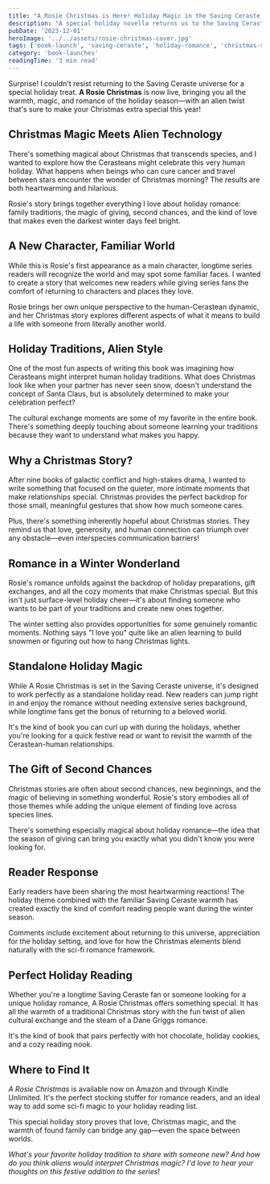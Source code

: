 ```yaml
---
title: "A Rosie Christmas is Here! Holiday Magic in the Saving Ceraste Universe"
description: "A special holiday novella returns us to the Saving Ceraste world with Christmas magic, new romance, and all the warmth of the season—alien style!"
pubDate: '2023-12-01'
heroImage: '../../assets/rosie-christmas-cover.jpg'
tags: ['book-launch', 'saving-ceraste', 'holiday-romance', 'christmas-story']
category: 'book-launches'
readingTime: '3 min read'
---
```


Surprise! I couldn't resist returning to the Saving Ceraste universe for a special holiday treat. **A Rosie Christmas** is now live, bringing you all the warmth, magic, and romance of the holiday season—with an alien twist that's sure to make your Christmas extra special this year!

## Christmas Magic Meets Alien Technology

There's something magical about Christmas that transcends species, and I wanted to explore how the Cerasteans might celebrate this very human holiday. What happens when beings who can cure cancer and travel between stars encounter the wonder of Christmas morning? The results are both heartwarming and hilarious.

Rosie's story brings together everything I love about holiday romance: family traditions, the magic of giving, second chances, and the kind of love that makes even the darkest winter days feel bright.

## A New Character, Familiar World

While this is Rosie's first appearance as a main character, longtime series readers will recognize the world and may spot some familiar faces. I wanted to create a story that welcomes new readers while giving series fans the comfort of returning to characters and places they love.

Rosie brings her own unique perspective to the human-Cerastean dynamic, and her Christmas story explores different aspects of what it means to build a life with someone from literally another world.

## Holiday Traditions, Alien Style

One of the most fun aspects of writing this book was imagining how Cerasteans might interpret human holiday traditions. What does Christmas look like when your partner has never seen snow, doesn't understand the concept of Santa Claus, but is absolutely determined to make your celebration perfect?

The cultural exchange moments are some of my favorite in the entire book. There's something deeply touching about someone learning your traditions because they want to understand what makes you happy.

## Why a Christmas Story?

After nine books of galactic conflict and high-stakes drama, I wanted to write something that focused on the quieter, more intimate moments that make relationships special. Christmas provides the perfect backdrop for those small, meaningful gestures that show how much someone cares.

Plus, there's something inherently hopeful about Christmas stories. They remind us that love, generosity, and human connection can triumph over any obstacle—even interspecies communication barriers!

## Romance in a Winter Wonderland

Rosie's romance unfolds against the backdrop of holiday preparations, gift exchanges, and all the cozy moments that make Christmas special. But this isn't just surface-level holiday cheer—it's about finding someone who wants to be part of your traditions and create new ones together.

The winter setting also provides opportunities for some genuinely romantic moments. Nothing says "I love you" quite like an alien learning to build snowmen or figuring out how to hang Christmas lights.

## Standalone Holiday Magic

While A Rosie Christmas is set in the Saving Ceraste universe, it's designed to work perfectly as a standalone holiday read. New readers can jump right in and enjoy the romance without needing extensive series background, while longtime fans get the bonus of returning to a beloved world.

It's the kind of book you can curl up with during the holidays, whether you're looking for a quick festive read or want to revisit the warmth of the Cerastean-human relationships.

## The Gift of Second Chances

Christmas stories are often about second chances, new beginnings, and the magic of believing in something wonderful. Rosie's story embodies all of those themes while adding the unique element of finding love across species lines.

There's something especially magical about holiday romance—the idea that the season of giving can bring you exactly what you didn't know you were looking for.

## Reader Response

Early readers have been sharing the most heartwarming reactions! The holiday theme combined with the familiar Saving Ceraste warmth has created exactly the kind of comfort reading people want during the winter season.

Comments include excitement about returning to this universe, appreciation for the holiday setting, and love for how the Christmas elements blend naturally with the sci-fi romance framework.

## Perfect Holiday Reading

Whether you're a longtime Saving Ceraste fan or someone looking for a unique holiday romance, A Rosie Christmas offers something special. It has all the warmth of a traditional Christmas story with the fun twist of alien cultural exchange and the steam of a Dane Griggs romance.

It's the kind of book that pairs perfectly with hot chocolate, holiday cookies, and a cozy reading nook.

## Where to Find It

*A Rosie Christmas* is available now on Amazon and through Kindle Unlimited. It's the perfect stocking stuffer for romance readers, and an ideal way to add some sci-fi magic to your holiday reading list.

This special holiday story proves that love, Christmas magic, and the warmth of found family can bridge any gap—even the space between worlds.

*What's your favorite holiday tradition to share with someone new? And how do you think aliens would interpret Christmas magic? I'd love to hear your thoughts on this festive addition to the series!*